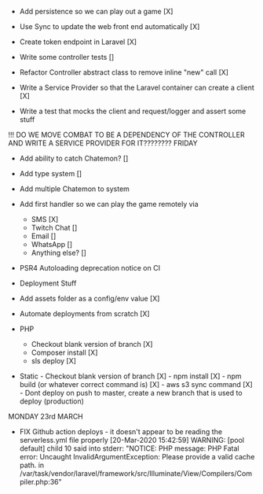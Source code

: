  - Add persistence so we can play out a game [X]
 - Use Sync to update the web front end automatically [X]
  - Create token endpoint in Laravel [X]
  
 - Write some controller tests []
  - Refactor Controller abstract class to remove inline "new" call [X]
  - Write a Service Provider so that the Laravel container can create a client [X]
  - Write a test that mocks the client and request/logger and assert some stuff
  
  !!! DO WE MOVE COMBAT TO BE A DEPENDENCY OF THE CONTROLLER AND WRITE A SERVICE PROVIDER FOR IT???????? FRIDAY
 
 - Add ability to catch Chatemon? []
 - Add type system []
 - Add multiple Chatemon to system
 
 - Add first handler so we can play the game remotely via
    - SMS [X]
    - Twitch Chat []
    - Email []
    - WhatsApp []
    - Anything else? []
 
  - PSR4 Autoloading deprecation notice on CI
 
  - Deployment Stuff
   - Add assets folder as a config/env value [X]
   - Automate deployments from scratch [X]
   - PHP
     - Checkout blank version of branch [X]
     - Composer install [X]
     - sls deploy [X]
   - Static
    - Checkout blank version of branch [X]
    - npm install [X]
    - npm build (or whatever correct command is) [X]
    - aws s3 sync command [X]
    - Dont deploy on push to master, create a new branch that is used to deploy (production)
 
 MONDAY 23rd MARCH
  - FIX Github action deploys - it doesn't appear to be reading the serverless.yml file properly
  [20-Mar-2020 15:42:59] WARNING: [pool default] child 10 said into stderr: "NOTICE: PHP message: PHP Fatal error:  Uncaught InvalidArgumentException: Please provide a valid cache path. in /var/task/vendor/laravel/framework/src/Illuminate/View/Compilers/Compiler.php:36"
